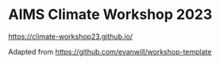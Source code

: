 # AIMS Climate Workshop 2023

https://climate-workshop23.github.io/

Adapted from https://github.com/evanwill/workshop-template
